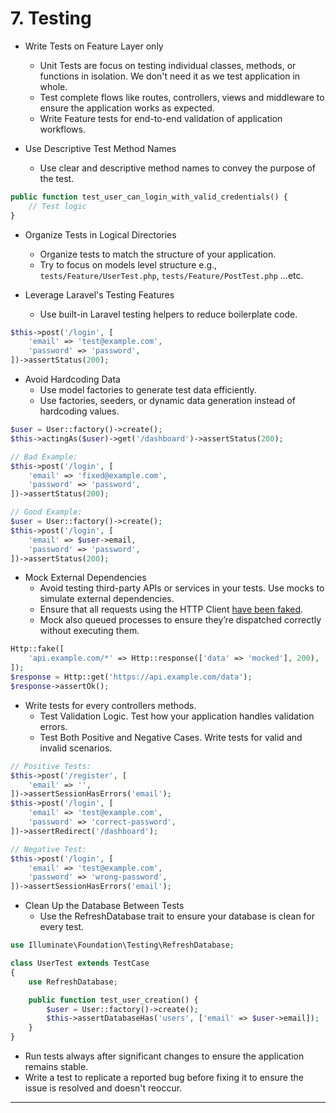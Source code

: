 # 7. Testing
- Write Tests on Feature Layer only
  - Unit Tests are focus on testing individual classes, methods, or functions in isolation. We don't need it as we test application in whole.
  - Test complete flows like routes, controllers, views and middleware to ensure the application works as expected.
  - Write Feature tests for end-to-end validation of application workflows.

- Use Descriptive Test Method Names
  - Use clear and descriptive method names to convey the purpose of the test.

```php
public function test_user_can_login_with_valid_credentials() {
    // Test logic
}
```

- Organize Tests in Logical Directories
  - Organize tests to match the structure of your application.
  - Try to focus on models level structure
    e.g., `tests/Feature/UserTest.php`, `tests/Feature/PostTest.php` ...etc.

- Leverage Laravel's Testing Features
  - Use built-in Laravel testing helpers to reduce boilerplate code.

```php
$this->post('/login', [
	'email' => 'test@example.com',
	'password' => 'password',
])->assertStatus(200);
```

- Avoid Hardcoding Data
  - Use model factories to generate test data efficiently.
  - Use factories, seeders, or dynamic data generation instead of hardcoding values.

```php
$user = User::factory()->create();
$this->actingAs($user)->get('/dashboard')->assertStatus(200);

// Bad Example:
$this->post('/login', [
    'email' => 'fixed@example.com',
    'password' => 'password',
])->assertStatus(200);

// Good Example:
$user = User::factory()->create();
$this->post('/login', [
    'email' => $user->email,
    'password' => 'password',
])->assertStatus(200);
```

- Mock External Dependencies
  - Avoid testing third-party APIs or services in your tests. Use mocks to simulate external dependencies.
  - Ensure that all requests using the HTTP Client [have been faked](https://laravel.com/docs/11.x/http-client#preventing-stray-requests).
  - Mock also queued processes to ensure they’re dispatched correctly without executing them.

```php
Http::fake([
	'api.example.com/*' => Http::response(['data' => 'mocked'], 200),
]);
$response = Http::get('https://api.example.com/data');
$response->assertOk();
```

- Write tests for every controllers methods.
  - Test Validation Logic. Test how your application handles validation errors.
  - Test Both Positive and Negative Cases. Write tests for valid and invalid scenarios.

```php
// Positive Tests:
$this->post('/register', [
	'email' => '',
])->assertSessionHasErrors('email');
$this->post('/login', [
    'email' => 'test@example.com',
    'password' => 'correct-password',
])->assertRedirect('/dashboard');

// Negative Test:
$this->post('/login', [
    'email' => 'test@example.com',
    'password' => 'wrong-password',
])->assertSessionHasErrors('email');
```

- Clean Up the Database Between Tests
  - Use the RefreshDatabase trait to ensure your database is clean for every test.

```php
use Illuminate\Foundation\Testing\RefreshDatabase;

class UserTest extends TestCase
{
	use RefreshDatabase;

	public function test_user_creation() {
		$user = User::factory()->create();
		$this->assertDatabaseHas('users', ['email' => $user->email]);
	}
}
```

- Run tests always after significant changes to ensure the application remains stable.
- Write a test to replicate a reported bug before fixing it to ensure the issue is resolved and doesn't reoccur.


---
